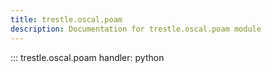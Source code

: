 ```yaml
---
title: trestle.oscal.poam
description: Documentation for trestle.oscal.poam module
---
```

::: trestle.oscal.poam
handler: python
